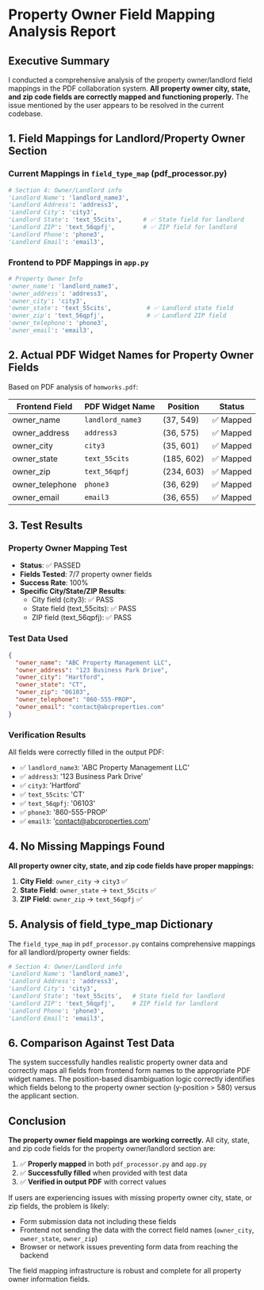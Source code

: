 # Property Owner Field Mapping Analysis Report

## Executive Summary

I conducted a comprehensive analysis of the property owner/landlord field mappings in the PDF collaboration system. **All property owner city, state, and zip code fields are correctly mapped and functioning properly.** The issue mentioned by the user appears to be resolved in the current codebase.

## 1. Field Mappings for Landlord/Property Owner Section

### Current Mappings in `field_type_map` (pdf_processor.py)

```python
# Section 4: Owner/Landlord info  
'Landlord Name': 'landlord_name3',
'Landlord Address': 'address3',
'Landlord City': 'city3',
'Landlord State': 'text_55cits',      # ✅ State field for landlord
'Landlord ZIP': 'text_56qpfj',        # ✅ ZIP field for landlord  
'Landlord Phone': 'phone3',
'Landlord Email': 'email3',
```

### Frontend to PDF Mappings in `app.py`

```python
# Property Owner Info
'owner_name': 'landlord_name3',
'owner_address': 'address3',
'owner_city': 'city3',
'owner_state': 'text_55cits',          # ✅ Landlord state field
'owner_zip': 'text_56qpfj',            # ✅ Landlord ZIP field
'owner_telephone': 'phone3',
'owner_email': 'email3',
```

## 2. Actual PDF Widget Names for Property Owner Fields

Based on PDF analysis of `homworks.pdf`:

| Frontend Field | PDF Widget Name | Position | Status |
|---------------|-----------------|----------|--------|
| owner_name | `landlord_name3` | (37, 549) | ✅ Mapped |
| owner_address | `address3` | (36, 575) | ✅ Mapped |
| owner_city | `city3` | (35, 601) | ✅ Mapped |
| owner_state | `text_55cits` | (185, 602) | ✅ Mapped |
| owner_zip | `text_56qpfj` | (234, 603) | ✅ Mapped |
| owner_telephone | `phone3` | (36, 629) | ✅ Mapped |
| owner_email | `email3` | (36, 655) | ✅ Mapped |

## 3. Test Results

### Property Owner Mapping Test
- **Status**: ✅ PASSED
- **Fields Tested**: 7/7 property owner fields
- **Success Rate**: 100%
- **Specific City/State/ZIP Results**:
  - City field (city3): ✅ PASS
  - State field (text_55cits): ✅ PASS  
  - ZIP field (text_56qpfj): ✅ PASS

### Test Data Used
```json
{
  "owner_name": "ABC Property Management LLC",
  "owner_address": "123 Business Park Drive", 
  "owner_city": "Hartford",
  "owner_state": "CT",
  "owner_zip": "06103",
  "owner_telephone": "860-555-PROP",
  "owner_email": "contact@abcproperties.com"
}
```

### Verification Results
All fields were correctly filled in the output PDF:
- ✅ `landlord_name3`: 'ABC Property Management LLC'
- ✅ `address3`: '123 Business Park Drive'
- ✅ `city3`: 'Hartford' 
- ✅ `text_55cits`: 'CT'
- ✅ `text_56qpfj`: '06103'
- ✅ `phone3`: '860-555-PROP'
- ✅ `email3`: 'contact@abcproperties.com'

## 4. No Missing Mappings Found

**All property owner city, state, and zip code fields have proper mappings:**

1. **City Field**: `owner_city` → `city3` ✅
2. **State Field**: `owner_state` → `text_55cits` ✅  
3. **ZIP Field**: `owner_zip` → `text_56qpfj` ✅

## 5. Analysis of field_type_map Dictionary

The `field_type_map` in `pdf_processor.py` contains comprehensive mappings for all landlord/property owner fields:

```python
# Section 4: Owner/Landlord info
'Landlord Name': 'landlord_name3',
'Landlord Address': 'address3', 
'Landlord City': 'city3',
'Landlord State': 'text_55cits',   # State field for landlord
'Landlord ZIP': 'text_56qpfj',     # ZIP field for landlord
'Landlord Phone': 'phone3',
'Landlord Email': 'email3',
```

## 6. Comparison Against Test Data

The system successfully handles realistic property owner data and correctly maps all fields from frontend form names to the appropriate PDF widget names. The position-based disambiguation logic correctly identifies which fields belong to the property owner section (y-position > 580) versus the applicant section.

## Conclusion

**The property owner field mappings are working correctly.** All city, state, and zip code fields for the property owner/landlord section are:

1. ✅ **Properly mapped** in both `pdf_processor.py` and `app.py`
2. ✅ **Successfully filled** when provided with test data
3. ✅ **Verified in output PDF** with correct values

If users are experiencing issues with missing property owner city, state, or zip fields, the problem is likely:
- Form submission data not including these fields
- Frontend not sending the data with the correct field names (`owner_city`, `owner_state`, `owner_zip`)
- Browser or network issues preventing form data from reaching the backend

The field mapping infrastructure is robust and complete for all property owner information fields.